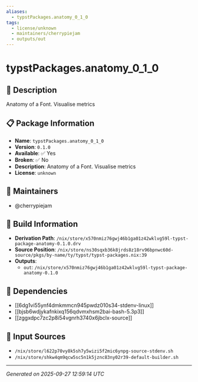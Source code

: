 ```yaml
---
aliases:
  - typstPackages.anatomy_0_1_0
tags:
  - license/unknown
  - maintainers/cherrypiejam
  - outputs/out
---
```


# typstPackages.anatomy_0_1_0

## 📝 Description

Anatomy of a Font. Visualise metrics

## 📋 Package Information

- **Name**: `typstPackages.anatomy_0_1_0`
- **Version**: `0.1.0`
- **Available**: ✅ Yes
- **Broken**: ✅ No
- **Description**: Anatomy of a Font. Visualise metrics
- **License**: `unknown`
## 👥 Maintainers

- @cherrypiejam


## 🔧 Build Information

- **Derivation Path**: `/nix/store/x570nmiz76gwj46b1ga01z42wklvg59l-typst-package-anatomy-0.1.0.drv`
- **Source Position**: `/nix/store/ns30sqxb36k8jrds8z18rv96bpnwc60d-source/pkgs/by-name/ty/typst/typst-packages.nix:39`
- **Outputs**:
  - `out`:  `/nix/store/x570nmiz76gwj46b1ga01z42wklvg59l-typst-package-anatomy-0.1.0`

## 🔗 Dependencies

- [[6dg1vi55ynf4dmkmmcn945pwdz010s34-stdenv-linux]]
- [[bjsb6wdjykafnkixq156qdvmxhsm2bai-bash-5.3p3]]
- [[zggxdpc7zc2p8i54vgnrh3740x6jbclx-source]]

## 📁 Input Sources

- `/nix/store/l622p70vy8k5sh7y5wizi5f2mic6ynpg-source-stdenv.sh`
- `/nix/store/shkw4qm9qcw5sc5n1k5jznc83ny02r39-default-builder.sh`

---
*Generated on 2025-09-27 12:59:14 UTC*
